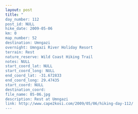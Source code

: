 ```yaml
---
layout: post
title: "
day_number: 112
post_id: NULL
hike_date: 2009-05-06
km: 0
map_number: 52
destination: Umngazi
overnight: Umngazi River Holiday Resort
terrain: Rest
nature_reserve: Wild Coast Hiking Trail
notes: NULL
start_coord_lat: NULL
start_coord_long: NULL
end_coord_lat: -31.672833
end_coord_long: 29.47435
start_coord: NULL
destination_coord: 
file_name: 05-06.jpg
description: Rest at Umngazi
link: http://www.cape2kosi.com/2009/05/06/hiking-day-112/
---
```

